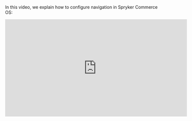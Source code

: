 In this video, we explain how to configure navigation in Spryker Commerce OS:

<iframe src="https://fast.wistia.net/embed/iframe/2iepfhl6fu" title="How to Configure Navigation in Spryker" allowtransparency="true" frameborder="0" scrolling="no" class="wistia_embed" name="wistia_embed" allowfullscreen="0" mozallowfullscreen="0" webkitallowfullscreen="0" oallowfullscreen="0" msallowfullscreen="0" width="589" height="315"></iframe>
